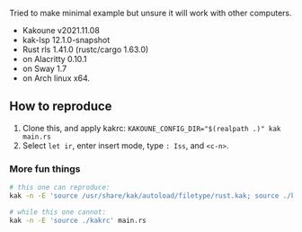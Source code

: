 Tried to make minimal example but unsure it will work with other computers.

- Kakoune v2021.11.08
- kak-lsp 12.1.0-snapshot
- Rust rls 1.41.0 (rustc/cargo 1.63.0)
- on Alacritty 0.10.1
- on Sway 1.7
- on Arch linux x64.

## How to reproduce
1. Clone this, and apply kakrc: `KAKOUNE_CONFIG_DIR="$(realpath .)" kak main.rs`
2. Select `let ir`, enter insert mode, type `: Iss`, and `<c-n>`.

### More fun things
```sh
# this one can reproduce:
kak -n -E 'source /usr/share/kak/autoload/filetype/rust.kak; source ./kakrc' main.rs

# while this one cannot:
kak -n -E 'source ./kakrc' main.rs
```
